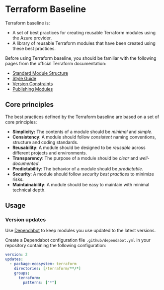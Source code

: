 # Terraform Baseline

Terraform baseline is:

- A set of best practices for creating reusable Terraform modules using the Azure provider.
- A library of reusable Terraform modules that have been created using these best practices.

Before using Terraform baseline, you should be familiar with the following pages from the official Terraform documentation:

- [Standard Module Structure](https://developer.hashicorp.com/terraform/language/modules/develop/structure)
- [Style Guide](https://developer.hashicorp.com/terraform/language/style)
- [Version Constraints](https://developer.hashicorp.com/terraform/language/expressions/version-constraints)
- [Publishing Modules](https://developer.hashicorp.com/terraform/registry/modules/publish)

## Core principles

The best practices defined by the Terraform baseline are based on a set of core principles:

- **Simplicity:** The contents of a module should be *minimal* and *simple*.
- **Consistency**: A module should follow *consistent* naming conventions, structure and coding standards.
- **Reusability**: A module should be designed to be *reusable* across different projects and environments.
- **Transparency**: The purpose of a module should be *clear* and *well-documented*.
- **Predictability**: The behavior of a module should be *predictable*.
- **Security**: A module should follow *security best practices* to minimize risks.
- **Maintainability**: A module should be easy to maintain with minimal technical depth.

## Usage

### Version updates

Use [Dependabot](https://docs.github.com/en/code-security/dependabot/dependabot-version-updates/about-dependabot-version-updates) to keep modules you use updated to the latest versions.

Create a Dependabot configuration file `.github/dependabot.yml` in your repository containing the following configuration:

```yaml
version: 2
updates:
  - package-ecosystem: terraform
    directories: [/terraform/**/*]
    groups:
      terraform:
        patterns: ["*"]
```
